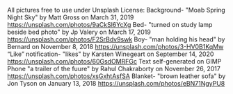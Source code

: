All pictures free to use under Unsplash License:
Background-
"Moab Spring Night Sky" by Matt Gross on March 31, 2019
https://unsplash.com/photos/9aCkSl6YcXg
Bed-
"turned on study lamp beside bed photo" by Jp Valery on March 17, 2019
https://unsplash.com/photos/F2SrBdv9swk
Boy-
"man holding his head" by Bernard on November 8, 2018
https://unsplash.com/photos/3-HV0B1KqMw
“Like” notification-
"likes" by Karsten Winegeart on September 14, 2020
https://unsplash.com/photos/60GsdOMRFGc
Text
self-generated on GIMP
Phone
"a trailer of the fuure" by Rahul Chakraborty on November 26, 2017
https://unsplash.com/photos/xsGxhtAsfSA
Blanket-
"brown leather sofa" by Jon Tyson on January 13, 2018
https://unsplash.com/photos/eBN71NgyPU8
